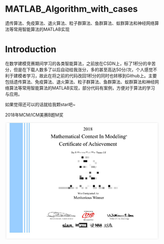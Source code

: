 # MATLAB_Algorithm_with_cases
遗传算法、免疫算法、退火算法、粒子群算法、鱼群算法、蚁群算法和神经网络算法等常用智能算法的MATLAB实现

# Introduction

在数学建模竞赛期间学习的各类智能算法，之前放在CSDN上，标了1积分的辛苦分，但是在下载人数多了以后自动给我涨分，多的甚至高达50分/次，个人感觉不利于建模者学习，故此在将之前的代码改回1积分的同时也转移到Github上。主要包括遗传算法、免疫算法、退火算法、粒子群算法、鱼群算法、蚁群算法和神经网络算法等常用智能算法的MATLAB实现，部分代码有案例，方便对于算法的学习与应用。

如果觉得还可以的话就给我颗star吧~

2018年MCM/ICM美赛B题M奖

![Awards_1_meitu_1](README/Awards.jpg)
